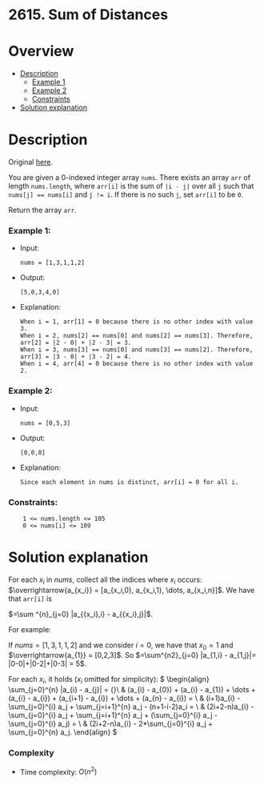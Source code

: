 
# 2615. Sum of Distances
# Overview
- [Description](#description)
  - [Example 1](#example-1)
  - [Example 2](#example-2)
  - [Constraints](#constraints)
- [Solution explanation](#solution-explanation)

# Description
Original [here](https://leetcode.com/problems/sum-of-distances/description/).

You are given a 0-indexed integer array `nums`. There exists an array `arr` of length `nums.length`, where `arr[i]` is the sum of `|i - j|` over all `j` such that `nums[j] == nums[i]` and `j != i`. If there is no such `j`, set `arr[i]` to be `0`.

Return the array `arr`.

### Example 1:
- Input:
  ```
  nums = [1,3,1,1,2]
  ```
- Output:
  ```
  [5,0,3,4,0]
  ```
- Explanation:
  ```When i = 0, nums[0] == nums[2] and nums[0] == nums[3]. Therefore, arr[0] = |0 - 2| + |0 - 3| = 5. 
  When i = 1, arr[1] = 0 because there is no other index with value 3.
  When i = 2, nums[2] == nums[0] and nums[2] == nums[3]. Therefore, arr[2] = |2 - 0| + |2 - 3| = 3. 
  When i = 3, nums[3] == nums[0] and nums[3] == nums[2]. Therefore, arr[3] = |3 - 0| + |3 - 2| = 4. 
  When i = 4, arr[4] = 0 because there is no other index with value 2. 
  ```

### Example 2:
- Input:
  ```
  nums = [0,5,3]
  ```
- Output:
  ```
  [0,0,0]
  ```
- Explanation:
  ```
  Since each element in nums is distinct, arr[i] = 0 for all i.
  ```

### Constraints:
```
    1 <= nums.length <= 105
    0 <= nums[i] <= 109
```

# Solution explanation
For each $x_i$ in $nums$, collect all the indices where $x_i$ occurs: $\overrightarrow{a_{x_i}} = [a_{x_i,0}, a_{x_i,1}, \dots, a_{x_i,n}]$.
We have that `arr[i]` is

$`=\sum ^{n}_{j=0} |a_{{x_i},i} - a_{{x_i},j}|`$.

For example:

If $nums = [1,3,1,1,2]$ and we consider $i=0$, we have that $x_0 = 1$ and $\overrightarrow{a_{1}} = [0,2,3]$. So 
$=\sum^{n2}_{j=0} |a_{1,i} - a_{1,j}|= |0-0|+|0-2|+|0-3| = 5$.

For each $x_i$, it holds ($x_i$ omitted for simplicity):
$
\begin{align}
\sum_{j=0}^{n} |a_{i} - a_{j}| = {}\\
& (a_{i} - a_{0}) + (a_{i} - a_{1}) + \dots + (a_{i} - a_{i}) + (a_{i+1} - a_{i}) + \dots + (a_{n} - a_{i}) = \\
& (i+1)a_{i} - \sum_{j=0}^{i} a_j + \sum_{j=i+1}^{n} a_j - (n+1-i-2)a_i = \\
& (2i+2-n)a_{i} - \sum_{j=0}^{i} a_j + \sum_{j=i+1}^{n} a_j + (\sum_{j=0}^{i} a_j - \sum_{j=0}^{i} a_j) = \\
& (2i+2-n)a_{i} - 2*\sum_{j=0}^{i} a_j + \sum_{j=0}^{n} a_j. 
\end{align}
$
### Complexity
- Time complexity: $O(n^2)$
